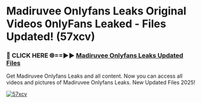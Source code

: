 # Madiruvee Onlyfans Leaks Original Videos 0nlyFans Leaked - Files Updated! (57xcv)

<h3>🔴 CLICK HERE 🌐==►► <a href="https://tinyurl.com/ms9xzufz" rel="nofollow">Madiruvee Onlyfans Leaks Updated Files</a></h3>

Get Madiruvee Onlyfans Leaks and all content. Now you can access all videos and pictures of Madiruvee Onlyfans Leaks. New Updated Files 2025!

[![57xcv](https://i.imgur.com/PQ7UWWw.gif)](https://tinyurl.com/ms9xzufz)
